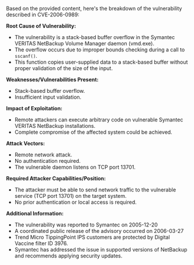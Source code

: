Based on the provided content, here's the breakdown of the vulnerability described in CVE-2006-0989:

**Root Cause of Vulnerability:**
* The vulnerability is a stack-based buffer overflow in the Symantec VERITAS NetBackup Volume Manager daemon (vmd.exe).
* The overflow occurs due to improper bounds checking during a call to `sscanf()`.
* This function copies user-supplied data to a stack-based buffer without proper validation of the size of the input.

**Weaknesses/Vulnerabilities Present:**
* Stack-based buffer overflow.
* Insufficient input validation.

**Impact of Exploitation:**
* Remote attackers can execute arbitrary code on vulnerable Symantec VERITAS NetBackup installations.
* Complete compromise of the affected system could be achieved.

**Attack Vectors:**
* Remote network attack.
* No authentication required.
* The vulnerable daemon listens on TCP port 13701.

**Required Attacker Capabilities/Position:**
* The attacker must be able to send network traffic to the vulnerable service (TCP port 13701) on the target system.
* No prior authentication or local access is required.

**Additional Information:**
*   The vulnerability was reported to Symantec on 2005-12-20
*   A coordinated public release of the advisory occurred on 2006-03-27
*   Trend Micro TippingPoint IPS customers are protected by Digital Vaccine filter ID 3976.
*   Symantec has addressed the issue in supported versions of NetBackup and recommends applying security updates.